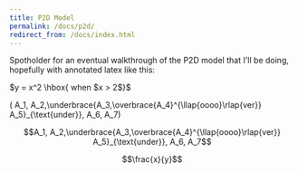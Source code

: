 ```yaml
---
title: P2D Model
permalink: /docs/p2d/
redirect_from: /docs/index.html
---
```


Spotholder for an eventual walkthrough of the P2D model that I'll be doing, hopefully with annotated latex like this:

$y = x^2 \hbox{ when $x > 2$}$

\(  A_1, A_2,\underbrace{A_3,\overbrace{A_4}^{\llap{oooo}\rlap{ver}} A_5}_{\text{under}}, A_6, A_7\)

$$A_1, A_2,\underbrace{A_3,\overbrace{A_4}^{\llap{oooo}\rlap{ver}} A_5}_{\text{under}}, A_6, A_7$$

$$\frac{x}{y}$$